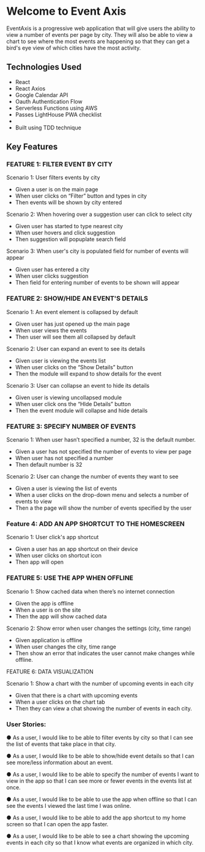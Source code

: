 
# Welcome to Event Axis 

EventAxis is a progressive web application that will give users the ability to view a number of events per page by city. They will also be able to view a chart to see where the most events are happening so that they can get a bird's eye view of which cities have the most activity. 

## Technologies Used 

* React 
* React Axios
* Google Calendar API
* Oauth Authentication Flow
* Serverless Functions using AWS
* Passes LightHouse PWA checklist
* 
* Built using TDD technique


## Key Features

### FEATURE 1: FILTER EVENT BY CITY


Scenario 1: User filters events by city


* Given a user is on the main page
* When user clicks on “Filter” button and types in city
* Then events will be shown by city entered

Scenario 2: When hovering over a suggestion user can click to select city

* Given user has started to type nearest city
* When user hovers and click suggestion
* Then suggestion will popuplate search field

Scenario 3: When user's city is populated field for number of events will appear

* Given user has entered a city
* When user clicks suggestion
* Then field for entering number of events to be shown will appear


### FEATURE 2: SHOW/HIDE AN EVENT'S DETAILS


Scenario 1: An event element is collapsed by default


* Given user has just opened up the main page
* When user views the events
* Then user will see them all collapsed by default


Scenario 2: User can expand an event to see its details


* Given user is viewing the events list
* When user clicks on the “Show Details” button
* Then the module will expand to show details for the event


Scenario 3: User can collapse an event to hide its details


* Given user is viewing uncollapsed module
* When user click ons the “HIde Details” button
* Then the event module will collapse and hide details

### FEATURE 3: SPECIFY NUMBER OF EVENTS


Scenario 1: When user hasn’t specified a number, 32 is the default number.

* Given a user has not specified the number of events to view per page
* When user has not specified a number
* Then default number is 32


Scenario 2: User can change the number of events they want to see


* Given a user is viewing the list of events 
* When a user clicks on the drop-down menu and selects a number of events to view
* Then a the page will show the number of events specified by the user



### Feature 4: ADD AN APP SHORTCUT TO THE HOMESCREEN

Scenario 1: User click's app shortcut

* Given a user has an app shortcut on their device
* When user clicks on shortcut icon
* Then app will open  


### FEATURE 5: USE THE APP WHEN OFFLINE

Scenario 1: Show cached data when there’s no internet connection


* Given the app is offline
* When a user is on the site
* Then the app will show cached data


Scenario 2: Show error when user changes the settings (city, time range)

* Given application is offline
* When user changes the city, time range
* Then show an error that indicates the user cannot make changes while offline.

FEATURE 6: DATA VISUALIZATION

Scenario 1: Show a chart with the number of upcoming events in each city

* Given that there is a chart with upcoming events
* When a user clicks on the chart tab
* Then they can view a chat showing the number of events in each city. 


### User Stories:

● As a user, I would like to be able to filter events by city so that I can see the list of events that
take place in that city.

● As a user, I would like to be able to show/hide event details so that I can see more/less
information about an event.

● As a user, I would like to be able to specify the number of events I want to view in the app so
that I can see more or fewer events in the events list at once.

● As a user, I would like to be able to use the app when offline so that I can see the events I
viewed the last time I was online.

● As a user, I would like to be able to add the app shortcut to my home screen so that I can
open the app faster.

● As a user, I would like to be able to see a chart showing the upcoming events in each city so
that I know what events are organized in which city.

